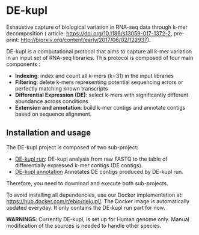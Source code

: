 # DE-kupl
Exhaustive capture of biological variation in RNA-seq data through k-mer decomposition (
article: https://doi.org/10.1186/s13059-017-1372-2, pre-print: http://biorxiv.org/content/early/2017/06/02/122937).

DE-kupl is a computational protocol that aims to capture all k-mer variation in an input set of RNA-seq libraries. This protocol is composed of four main components :

- **Indexing**: index and count all k-mers (k=31) in the input libraries
- **Filtering**: delete k-mers representing potential sequencing errors or perfectly matching known transcripts
- **Differential Expression (DE)**: select k-mers with significantly different abundance across conditions
- **Extension and annotation**: build k-mer contigs and annotate contigs based on sequence alignment.

## Installation and usage

The DE-kupl project is composed of two sub-project: 

- [DE-kupl run](https://github.com/Transipedia/dekupl-run): DE-kupl analysis from raw FASTQ to the table of differentially expressed k-mer contigs (DE contigs). 
- [DE-kupl annotation](https://github.com/Transipedia/dekupl-annotation) Annotates DE contigs produced by DE-kupl run.

Therefore, you need to download and execute both sub-projects.

To avoid installing all dependencies, use our Docker implementation at:
https://hub.docker.com/r/ebio/dekupl/. 
The Docker image is automatically updated everyday. It only contains the DE-kupl run part for now.

**WARNINGS**: Currently DE-kupl, is set up for Human genome only. Manual modification of the sources is needed to handle other species.
